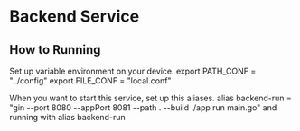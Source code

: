 # Backend Service

## How to Running

Set up variable environment on your device.
export PATH_CONF = "../config"
export FILE_CONF = "local.conf"

When you want to start this service, set up this aliases.
alias backend-run = "gin --port 8080 --appPort 8081 --path . --build ./app run main.go"
and running with alias backend-run
